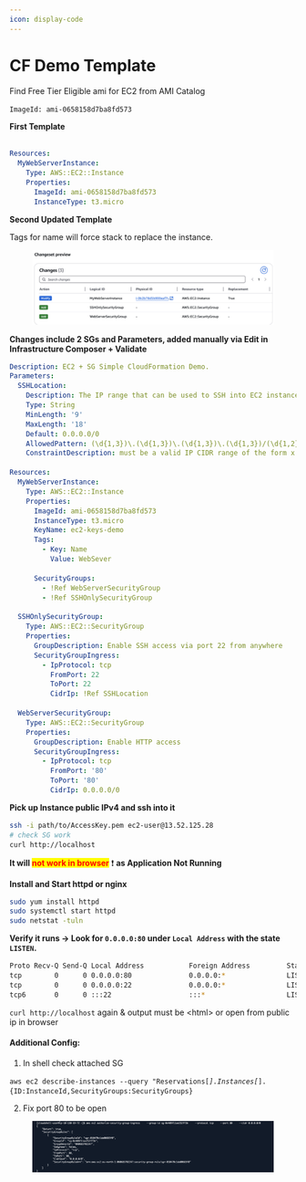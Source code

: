 ```yaml
---
icon: display-code
---
```


# CF Demo Template

Find Free Tier Eligible ami for EC2 from AMI Catalog

`ImageId: ami-0658158d7ba8fd573`&#x20;

**First Template**

```yaml

Resources:
  MyWebServerInstance:
    Type: AWS::EC2::Instance
    Properties:
      ImageId: ami-0658158d7ba8fd573
      InstanceType: t3.micro

```

**Second Updated Template**

Tags for name will force stack to replace the instance.

<figure><img src="../../.gitbook/assets/CF-update.png" alt=""><figcaption></figcaption></figure>



**Changes include 2 SGs and Parameters, added manually via Edit in Infrastructure Composer + Validate**

```yaml
Description: EC2 + SG Simple CloudFormation Demo.
Parameters:
  SSHLocation:
    Description: The IP range that can be used to SSH into EC2 instances
    Type: String
    MinLength: '9'
    MaxLength: '18'
    Default: 0.0.0.0/0
    AllowedPattern: (\d{1,3})\.(\d{1,3})\.(\d{1,3})\.(\d{1,3})/(\d{1,2})
    ConstraintDescription: must be a valid IP CIDR range of the form x.x.x.x/x.

Resources:
  MyWebServerInstance:
    Type: AWS::EC2::Instance
    Properties:
      ImageId: ami-0658158d7ba8fd573
      InstanceType: t3.micro
      KeyName: ec2-keys-demo
      Tags:
        - Key: Name
          Value: WebSever

      SecurityGroups:
        - !Ref WebServerSecurityGroup
        - !Ref SSHOnlySecurityGroup

  SSHOnlySecurityGroup:
    Type: AWS::EC2::SecurityGroup
    Properties:
      GroupDescription: Enable SSH access via port 22 from anywhere
      SecurityGroupIngress:
        - IpProtocol: tcp
          FromPort: 22
          ToPort: 22
          CidrIp: !Ref SSHLocation

  WebServerSecurityGroup:
    Type: AWS::EC2::SecurityGroup
    Properties:
      GroupDescription: Enable HTTP access
      SecurityGroupIngress:
        - IpProtocol: tcp
          FromPort: '80'
          ToPort: '80'
          CidrIp: 0.0.0.0/0
```

**Pick up Instance public IPv4 and ssh into it**&#x20;

```bash
ssh -i path/to/AccessKey.pem ec2-user@13.52.125.28
# check SG work
curl http://localhost
```

**It will&#x20;**<mark style="color:red;">**not work in browser**</mark> :exclamation: **as Application Not Running**

**Install and Start httpd or nginx**

```bash
sudo yum install httpd
sudo systemctl start httpd  
sudo netstat -tuln
```

**Verify it runs -> Look for `0.0.0.0:80` under `Local Address` with the state `LISTEN`.**

```bash
Proto Recv-Q Send-Q Local Address           Foreign Address         State
tcp        0      0 0.0.0.0:80              0.0.0.0:*               LISTEN
tcp        0      0 0.0.0.0:22              0.0.0.0:*               LISTEN
tcp6       0      0 :::22                   :::*                    LISTEN

```

`curl http://localhost` again & output must be \<html> or open from public ip in browser&#x20;

#### Additional Config:

1. In shell check attached SG&#x20;

`aws ec2 describe-instances --query "Reservations[`_`].Instances[`_`].{ID:InstanceId,SecurityGroups:SecurityGroups}`

2. Fix port 80 to be open&#x20;

<figure><img src="../../.gitbook/assets/cli-cmd-modify-SG.png" alt=""><figcaption></figcaption></figure>



